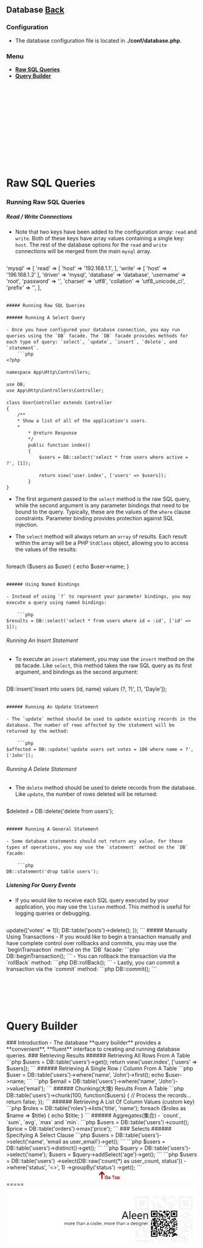 ## Database [Back](./../laravel.md)

### Configuration

- The database configuration file is located in **./conf/database.php**.

### Menu

- <a href="#1"><strong>Raw SQL Queries</strong></a>
- <a href="#2"><strong>Query Builder</strong></a>

<br />
<br />
<br />
<br />
<br />
<br />
<br />
<br />
<br />
<br />
<br />
<br />

<h1 id="1"> Raw SQL Queries</h1>

### Running Raw SQL Queries

##### Read / Write Connections

- Note that two keys have been added to the configuration array: `read` and `write`. Both of these keys have array values containing a single key: `host`. The rest of the database options for the `read` and `write` connections will be merged from the main `mysql` array.

	```php
'mysql' => [
	'read' => [
		'host' => '192.168.1.1',
	],
	'write' => [
		'host' => '196.168.1.2'
    	],
    	'driver'    => 'mysql',
    	'database'  => 'database',
    	'username'  => 'root',
    	'password'  => '',
    	'charset'   => 'utf8',
    	'collation' => 'utf8_unicode_ci',
    	'prefix'    => '',
],
```

##### Running Raw SQL Queries

###### Running A Select Query

- Once you have configured your database connection, you may run queries using the `DB` facade. The `DB` facade provides methods for each type of query: `select`, `update`, `insert`, `delete`, and `statement`.
	```php
<?php

namespace App\Http\Controllers;

use DB;
use App\Http\Controllers\Controller;

class UserController extends Controller
{
	/**
	* Show a list of all of the application's users.
	*
     	* @return Response
     	*/
    	public function index()
    	{
        	$users = DB::select('select * from users where active = ?', [1]);

        	return view('user.index', ['users' => $users]);
    	}
}
```

- The first argument passed to the `select` method is the raw SQL query, while the second argument is any parameter bindings that need to be bound to the query. Typically, these are the values of the `where` clause constraints. Parameter binding provides protection against SQL injection.

- The `select` method will always return an `array` of results. Each result within the array will be a PHP `StdClass` object, allowing you to access the values of the results:
	```php
foreach ($users as $user) {
    echo $user->name;
}
```

###### Using Named Bindings

- Instead of using `?` to represent your parameter bindings, you may execute a query using named bindings:
	
	```php
$results = DB::select('select * from users where id = :id', ['id' => 1]);
```

###### Running An Insert Statement

- To execute an `insert` statement, you may use the `insert` method on the `DB` facade. Like `select`, this method takes the raw SQL query as its first argument, and bindings as the second argument:
	
	```php
DB::insert('insert into users (id, name) values (?, ?)', [1, 'Dayle']);
```

###### Running An Update Statement

- The `update` method should be used to update existing records in the database. The number of rows affected by the statement will be returned by the method:
	
	```php
$affected = DB::update('update users set votes = 100 where name = ?', ['John']);
```

###### Running A Delete Statement

- The `delete` method should be used to delete records from the database. Like `update`, the number of rows deleted will be returned:
	
	```php
$deleted = DB::delete('delete from users');
```

###### Running A General Statement

- Some database statements should not return any value. For these types of operations, you may use the `statement` method on the `DB` facade:
	
	```php
DB::statement('drop table users');
```

##### Listening For Query Events

- If you would like to receive each SQL query executed by your application, you may use the `listen` method. This method is useful for logging queries or debugging.

	```php
<?php

namespace App\Providers;

use DB;
use Illuminate\Support\ServiceProvider;

class AppServiceProvider extends ServiceProvider
{
	/**
     	* Bootstrap any application services.
     	*
     	* @return void
     	*/
    	public function boot()
    	{
        	DB::listen(function($sql, $bindings, $time) {
            	//
        	});
    	}

    	/**
     	* Register the service provider.
     	*
     	* @return void
     	*/
    	public function register()
    	{
        	//
    	}
}
```

### Database Transactions

- To run a set of operations within a database transaction, you may use the `transaction` method on the `DB` facade. If an exception is thrown within the transaction `Closure`, the transaction will automatically be rolled back. If the `Closure` executes successfully, the transaction will automatically be committed. You don't need to worry about manually rolling back or committing while using the `transaction` method:

	```php
DB::transaction(function () {
	DB::table('users')->update(['votes' => 1]);

	DB::table('posts')->delete();
});
```

##### Manually Using Transactions

- If you would like to begin a transaction manually and have complete control over rollbacks and commits, you may use the `beginTransaction` method on the `DB` facade:

	```php
DB::beginTransaction();
```

- You can rollback the transaction via the `rollBack` method:

	```php
DB::rollBack();
```

- Lastly, you can commit a transaction via the `commit` method:

	```php
DB::commit();
```

<br />
<br />
<br />
<br />
<br />
<br />

<h1 id="2"> Query Builder</h1>

### Introduction

- The database **query builder** provides a **convenient**, **fluent** interface to creating and running database queries.

### Retrieving Results

###### Retrieving All Rows From A Table

```php
$users = DB::table('users')->get();

return view('user.index', ['users' => $users]);
```

###### Retrieving A Single Row / Column From A Table

```php
$user = DB::table('users')->where('name', 'John')->first();

echo $user->name;
```

```php
$email = DB::table('users')->where('name', 'John')->value('email');
```

###### Chunking(大塊) Results From A Table

```php
DB::table('users')->chunk(100, function($users) {
	// Process the records...

	return false;
});
```

###### Retrieving A List Of Column Values (custom key)

```php
$roles = DB::table('roles')->lists('title', 'name');

foreach ($roles as $name => $title) {
	echo $title;
}
```

###### Aggregates(集合)

- `count`, `sum`, `avg`, `max` and `min`.

```php
$users = DB::table('users')->count();

$price = DB::table('orders')->max('price');
```

### Selects

###### Specifying A Select Clause

```php
$users = DB::table('users')->select('name', 'email as user_email')->get();
```

```php
$users = DB::table('users')->distinct()->get();
```

```php
$query = DB::table('users')->select('name');

$users = $query->addSelect('age')->get();
```

```php
$users = DB::table('users')
                     ->select(DB::raw('count(*) as user_count, status'))
                     ->where('status', '<>', 1)
                     ->groupBy('status')
                     ->get();
```



<a href="#" style="left:200px;"><img src="./../../../../pic/gotop.png"></a>
=====
<a href="http://aleen42.github.io/" target="_blank" ><img src="./../../../../pic/tail.gif"></a>